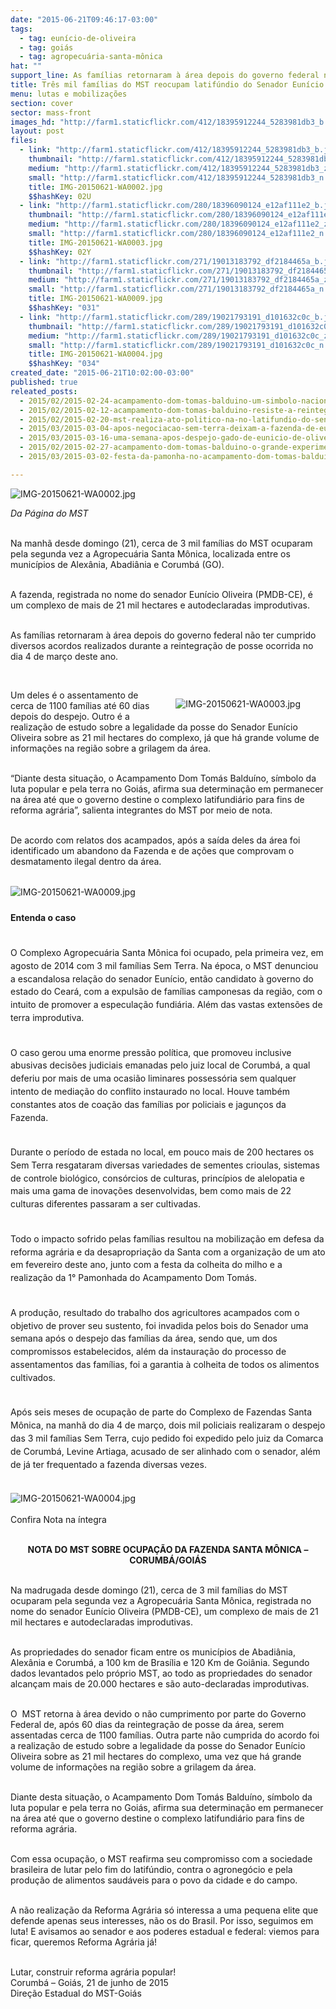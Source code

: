 ```yaml
---
date: "2015-06-21T09:46:17-03:00"
tags:
  - tag: eunício-de-oliveira
  - tag: goiás
  - tag: agropecuária-santa-mônica
hat: ""
support_line: As famílias retornaram à área depois do governo federal não ter cumprido diversos acordos realizados durante a reintegração de posse ocorrida em março deste ano.
title: Três mil famílias do MST reocupam latifúndio do Senador Eunício Oliveira
menu: lutas e mobilizações
section: cover
sector: mass-front
images_hd: "http://farm1.staticflickr.com/412/18395912244_5283981db3_b.jpg"
layout: post
files:
  - link: "http://farm1.staticflickr.com/412/18395912244_5283981db3_b.jpg"
    thumbnail: "http://farm1.staticflickr.com/412/18395912244_5283981db3_t.jpg"
    medium: "http://farm1.staticflickr.com/412/18395912244_5283981db3_z.jpg"
    small: "http://farm1.staticflickr.com/412/18395912244_5283981db3_n.jpg"
    title: IMG-20150621-WA0002.jpg
    $$hashKey: 02U
  - link: "http://farm1.staticflickr.com/280/18396090124_e12af111e2_b.jpg"
    thumbnail: "http://farm1.staticflickr.com/280/18396090124_e12af111e2_t.jpg"
    medium: "http://farm1.staticflickr.com/280/18396090124_e12af111e2_z.jpg"
    small: "http://farm1.staticflickr.com/280/18396090124_e12af111e2_n.jpg"
    title: IMG-20150621-WA0003.jpg
    $$hashKey: 02Y
  - link: "http://farm1.staticflickr.com/271/19013183792_df2184465a_b.jpg"
    thumbnail: "http://farm1.staticflickr.com/271/19013183792_df2184465a_t.jpg"
    medium: "http://farm1.staticflickr.com/271/19013183792_df2184465a_z.jpg"
    small: "http://farm1.staticflickr.com/271/19013183792_df2184465a_n.jpg"
    title: IMG-20150621-WA0009.jpg
    $$hashKey: "031"
  - link: "http://farm1.staticflickr.com/289/19021793191_d101632c0c_b.jpg"
    thumbnail: "http://farm1.staticflickr.com/289/19021793191_d101632c0c_t.jpg"
    medium: "http://farm1.staticflickr.com/289/19021793191_d101632c0c_z.jpg"
    small: "http://farm1.staticflickr.com/289/19021793191_d101632c0c_n.jpg"
    title: IMG-20150621-WA0004.jpg
    $$hashKey: "034"
created_date: "2015-06-21T10:02:00-03:00"
published: true
releated_posts:
  - 2015/02/2015-02-24-acampamento-dom-tomas-balduino-um-simbolo-nacional-da-luta-pela-reforma-agraria.md
  - 2015/02/2015-02-12-acampamento-dom-tomas-balduino-resiste-a-reintegracao-de-posse.md
  - 2015/02/2015-02-20-mst-realiza-ato-politico-na-no-latifundio-do-senador-eunicio-oliveira.md
  - 2015/03/2015-03-04-apos-negociacao-sem-terra-deixam-a-fazenda-de-eunicio-de-oliveira.md
  - 2015/03/2015-03-16-uma-semana-apos-despejo-gado-de-eunicio-de-oliveira-pisoteiam-os-alimentos-de-3-mil-familias.md
  - 2015/02/2015-02-27-acampamento-dom-tomas-balduino-o-grande-experimento-agroecologico-ameacado-pelo-latifundio.md
  - 2015/03/2015-03-02-festa-da-pamonha-no-acampamento-dom-tomas-balduino.md

---
```

<p><img alt="IMG-20150621-WA0002.jpg" src="http://farm1.staticflickr.com/412/18395912244_5283981db3_b.jpg" /></p>

<p><em>Da P&aacute;gina do MST</em></p>

<p>&nbsp;<br />
Na manh&atilde; desde domingo (21), cerca de 3 mil fam&iacute;lias do MST ocuparam pela segunda vez a Agropecu&aacute;ria Santa M&ocirc;nica, localizada entre os munic&iacute;pios de Alex&acirc;nia, Abadi&acirc;nia e Corumb&aacute; (GO).</p>

<p><br />
A fazenda, registrada no nome do senador Eun&iacute;cio Oliveira (PMDB-CE), &eacute; um complexo de mais de 21 mil hectares e autodeclaradas improdutivas.</p>

<p><br />
As fam&iacute;lias retornaram &agrave; &aacute;rea depois do governo federal n&atilde;o ter cumprido diversos acordos realizados&nbsp;durante a reintegra&ccedil;&atilde;o de posse ocorrida no dia 4 de mar&ccedil;o deste ano.</p>

<p>&nbsp;</p>

<figure class="image" style="float:right"><img alt="IMG-20150621-WA0003.jpg" src="http://farm1.staticflickr.com/280/18396090124_e12af111e2_b.jpg" />
<figcaption></figcaption>
</figure>

<p>Um deles &eacute; o assentamento&nbsp;de cerca de 1100 fam&iacute;lias at&eacute; 60 dias depois do despejo. Outro &eacute; a realiza&ccedil;&atilde;o de estudo sobre a legalidade da posse do Senador Eun&iacute;cio Oliveira sobre as 21 mil hectares do complexo, j&aacute;&nbsp;que h&aacute; grande volume de informa&ccedil;&otilde;es na regi&atilde;o sobre a grilagem da &aacute;rea.</p>

<p><br />
&ldquo;Diante desta situa&ccedil;&atilde;o, o Acampamento Dom Tom&aacute;s Baldu&iacute;no, s&iacute;mbolo da luta popular e pela terra no Goi&aacute;s, afirma sua determina&ccedil;&atilde;o em permanecer na &aacute;rea at&eacute; que o governo destine o complexo latifundi&aacute;rio para fins de reforma agr&aacute;ria&rdquo;, salienta integrantes do MST por meio de nota.</p>

<p><br />
De acordo com relatos dos acampados, ap&oacute;s a sa&iacute;da deles da &aacute;rea foi identificado um abandono da Fazenda e de a&ccedil;&otilde;es que comprovam o desmatamento ilegal dentro da &aacute;rea.<br />
&nbsp;</p>

<p style="line-height: 20.7999992370605px;"><img alt="IMG-20150621-WA0009.jpg" src="http://farm1.staticflickr.com/271/19013183792_df2184465a_b.jpg" /><br />
<br />
<strong>Entenda o caso</strong></p>

<p style="line-height: 20.7999992370605px;"><br />
O Complexo Agropecu&aacute;ria Santa M&ocirc;nica foi ocupado, pela primeira vez, em agosto de 2014 com 3 mil fam&iacute;lias Sem Terra. Na &eacute;poca, o MST denunciou a escandalosa rela&ccedil;&atilde;o do senador Eun&iacute;cio, ent&atilde;o candidato &agrave; governo do estado do Cear&aacute;, com a expuls&atilde;o de fam&iacute;lias camponesas da regi&atilde;o, com o intuito de promover a especula&ccedil;&atilde;o fundi&aacute;ria. Al&eacute;m das vastas extens&otilde;es de terra improdutiva.</p>

<p style="line-height: 20.7999992370605px;"><br />
O caso gerou uma enorme press&atilde;o pol&iacute;tica, que promoveu inclusive abusivas decis&otilde;es judiciais emanadas pelo juiz local de Corumb&aacute;, a qual deferiu por mais de uma ocasi&atilde;o liminares possess&oacute;ria sem qualquer intento de media&ccedil;&atilde;o do conflito instaurado no local. Houve tamb&eacute;m constantes atos de coa&ccedil;&atilde;o das fam&iacute;lias por policiais e jagun&ccedil;os da Fazenda.</p>

<p style="line-height: 20.7999992370605px;"><br />
Durante o per&iacute;odo de estada no local, em pouco mais de 200 hectares os Sem Terra resgataram diversas variedades de sementes crioulas, sistemas de controle biol&oacute;gico, cons&oacute;rcios de culturas, princ&iacute;pios de alelopatia e mais uma gama de inova&ccedil;&otilde;es desenvolvidas, bem como mais de 22 culturas diferentes passaram a ser cultivadas.</p>

<p style="line-height: 20.7999992370605px;"><br />
Todo o impacto sofrido pelas fam&iacute;lias resultou na mobiliza&ccedil;&atilde;o em defesa da reforma agr&aacute;ria e da desapropria&ccedil;&atilde;o da Santa com a organiza&ccedil;&atilde;o de um ato em fevereiro deste ano, junto com a festa da colheita do milho e a realiza&ccedil;&atilde;o da 1&deg; Pamonhada do Acampamento Dom Tom&aacute;s.</p>

<p style="line-height: 20.7999992370605px;"><br />
A produ&ccedil;&atilde;o, resultado do trabalho dos agricultores acampados com o objetivo de prover seu sustento, foi invadida pelos bois do Senador uma semana ap&oacute;s o despejo das fam&iacute;lias da &aacute;rea, sendo que, um dos compromissos estabelecidos, al&eacute;m da instaura&ccedil;&atilde;o do processo de assentamentos das fam&iacute;lias, foi a garantia &agrave; colheita de todos os alimentos cultivados.</p>

<p style="line-height: 20.7999992370605px;"><br />
Ap&oacute;s seis meses de ocupa&ccedil;&atilde;o de parte do Complexo de Fazendas Santa M&ocirc;nica, na manh&atilde; do dia 4 de mar&ccedil;o, dois mil policiais realizaram o despejo das 3 mil fam&iacute;lias Sem Terra, cujo pedido foi expedido pelo juiz da Comarca de Corumb&aacute;, Levine Artiaga, acusado de ser alinhado com o senador, al&eacute;m de j&aacute; ter frequentado a fazenda diversas vezes.<br />
&nbsp;</p>

<p><img alt="IMG-20150621-WA0004.jpg" src="http://farm1.staticflickr.com/289/19021793191_d101632c0c_b.jpg" /><br />
<br />
Confira Nota na &iacute;ntegra</p>

<p style="text-align: center;"><br />
<strong>NOTA DO MST SOBRE OCUPA&Ccedil;&Atilde;O DA FAZENDA SANTA M&Ocirc;NICA &ndash; CORUMB&Aacute;/GOI&Aacute;S</strong></p>

<p><br />
Na madrugada desde domingo (21), cerca de 3 mil fam&iacute;lias do MST ocuparam pela segunda vez a Agropecu&aacute;ria Santa M&ocirc;nica, registrada no nome do senador Eun&iacute;cio Oliveira (PMDB-CE), um complexo de mais de 21 mil hectares e autodeclaradas improdutivas.</p>

<p><br />
As propriedades do senador ficam entre os munic&iacute;pios de Abadi&acirc;nia, Alex&acirc;nia e Corumb&aacute;, a 100 km de Bras&iacute;lia e 120 Km de Goi&acirc;nia. Segundo dados levantados pelo pr&oacute;prio MST, ao todo as propriedades do senador alcan&ccedil;am mais de 20.000 hectares e s&atilde;o auto-declaradas improdutivas.</p>

<p><br />
O &nbsp;MST retorna &agrave; &aacute;rea devido o n&atilde;o cumprimento por parte do Governo Federal de, ap&oacute;s 60 dias da reintegra&ccedil;&atilde;o de posse da &aacute;rea, serem assentadas cerca de 1100 fam&iacute;lias. Outra parte n&atilde;o cumprida do acordo foi a realiza&ccedil;&atilde;o de estudo sobre a legalidade da posse do Senador Eun&iacute;cio Oliveira sobre as 21 mil hectares do complexo, uma vez que h&aacute; grande volume de informa&ccedil;&otilde;es na regi&atilde;o sobre a grilagem da &aacute;rea.</p>

<p><br />
Diante desta situa&ccedil;&atilde;o, o Acampamento Dom Tom&aacute;s Baldu&iacute;no, s&iacute;mbolo da luta popular e pela terra no Goi&aacute;s, afirma sua determina&ccedil;&atilde;o em permanecer na &aacute;rea at&eacute; que o governo destine o complexo latifundi&aacute;rio para fins de reforma agr&aacute;ria.</p>

<p><br />
Com essa ocupa&ccedil;&atilde;o, o MST reafirma seu compromisso com a sociedade brasileira de lutar pelo fim do latif&uacute;ndio, contra o agroneg&oacute;cio e pela produ&ccedil;&atilde;o de alimentos saud&aacute;veis para o povo da cidade e do campo.</p>

<p><br />
A n&atilde;o realiza&ccedil;&atilde;o da Reforma Agr&aacute;ria s&oacute; interessa a uma pequena elite que defende apenas seus interesses, n&atilde;o os do Brasil. Por isso, seguimos em luta! E avisamos ao senador e aos poderes estadual e federal: viemos para ficar, queremos Reforma Agr&aacute;ria j&aacute;!</p>

<p><br />
Lutar, construir reforma agr&aacute;ria popular!<br />
Corumb&aacute; &ndash; Goi&aacute;s, 21 de junho de 2015<br />
Dire&ccedil;&atilde;o Estadual do MST-Goi&aacute;s</p>
